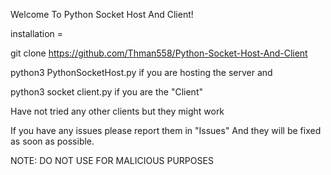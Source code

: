 Welcome To Python Socket Host And Client!


installation = 

git clone https://github.com/Thman558/Python-Socket-Host-And-Client

python3 PythonSocketHost.py
if you are hosting the server and

python3 socket client.py if you are the "Client"

Have not tried any other clients but they might work

If you have any issues please report them in "Issues" And they will be fixed as soon as possible.


NOTE: DO NOT USE FOR MALICIOUS PURPOSES
